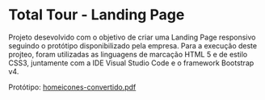 # Total Tour - Landing Page

Projeto desevolvido com o objetivo de criar uma Landing Page responsivo seguindo o protótipo disponibilizado pela empresa.
Para a execução deste projteo, foram utilizadas as linguagens de marcação HTML 5 e de estilo CSS3, juntamente com a IDE Visual Studio Code e o framework Bootstrap v4.

Protótipo: [homeicones-convertido.pdf](https://github.com/ThyagoOliveira1/Beep-Digital/files/8414225/homeicones-convertido.pdf)
